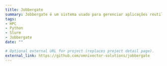 ```yaml
---
title: Jobbergate
summary: Jobbergate é um sistema usado para gerenciar aplicações reutilizáveis por meio da geração de scripts específicos de submissão, que podem ser enviados via Slurm para execução em um cluster.
tags:
- HPC
- Python
- Slurm
- Jobbergate
date: ""

# Optional external URL for project (replaces project detail page).
external_link: https://github.com/omnivector-solutions/jobbergate
---
```

